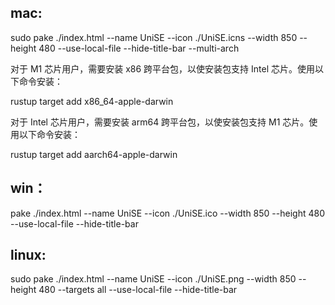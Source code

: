 ## mac:

sudo pake ./index.html  --name UniSE --icon ./UniSE.icns --width 850 --height 480 --use-local-file --hide-title-bar --multi-arch

对于 M1 芯片用户，需要安装 x86 跨平台包，以使安装包支持 Intel 芯片。使用以下命令安装：

rustup target add x86_64-apple-darwin

对于 Intel 芯片用户，需要安装 arm64 跨平台包，以使安装包支持 M1 芯片。使用以下命令安装：

rustup target add aarch64-apple-darwin

## win：

pake ./index.html  --name UniSE --icon ./UniSE.ico --width 850 --height 480 --use-local-file --hide-title-bar

## linux:

sudo pake ./index.html  --name UniSE --icon ./UniSE.png --width 850 --height 480 --targets all --use-local-file --hide-title-bar